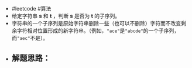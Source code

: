 - #leetcode #算法
- 给定字符串 **s** 和 **t** ，判断 **s** 是否为 **t** 的子序列。
- 字符串的一个子序列是原始字符串删除一些（也可以不删除）字符而不改变剩余字符相对位置形成的新字符串。（例如，`"ace"`是`"abcde"`的一个子序列，而`"aec"`不是）。
- 解题思路：
	-